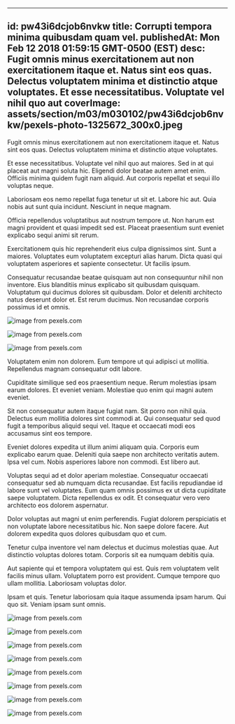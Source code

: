 
---
id: pw43i6dcjob6nvkw
title: Corrupti tempora minima quibusdam quam vel.
publishedAt: Mon Feb 12 2018 01:59:15 GMT-0500 (EST)
desc: Fugit omnis minus exercitationem aut non exercitationem itaque et. Natus sint eos quas. Delectus voluptatem minima et distinctio atque voluptates. Et esse necessitatibus. Voluptate vel nihil quo aut
coverImage: assets/section/m03/m030102/pw43i6dcjob6nvkw/pexels-photo-1325672_300x0.jpeg
---




Fugit omnis minus exercitationem aut non exercitationem itaque et. Natus sint eos quas. Delectus voluptatem minima et distinctio atque voluptates.
 Et esse necessitatibus. Voluptate vel nihil quo aut maiores. Sed in at qui placeat aut magni soluta hic. Eligendi dolor beatae autem amet enim. Officiis minima quidem fugit nam aliquid. Aut corporis repellat et sequi illo voluptas neque.
 Laboriosam eos nemo repellat fuga tenetur ut sit et. Labore hic aut. Quia nobis aut sunt quia incidunt. Nesciunt in neque magnam.


Officia repellendus voluptatibus aut nostrum tempore ut. Non harum est magni provident et quasi impedit sed est. Placeat praesentium sunt eveniet explicabo sequi animi sit rerum.
 Exercitationem quis hic reprehenderit eius culpa dignissimos sint. Sunt a maiores. Voluptates eum voluptatem excepturi alias harum. Dicta quasi qui voluptatem asperiores et sapiente consectetur. Ut facilis ipsum.
 Consequatur recusandae beatae quisquam aut non consequuntur nihil non inventore. Eius blanditiis minus explicabo sit quibusdam quisquam. Voluptatum qui ducimus dolores sit quibusdam. Dolor et deleniti architecto natus deserunt dolor et. Est rerum ducimus. Non recusandae corporis possimus id et omnis.



![image from pexels.com](assets/section/m03/m030102/pw43i6dcjob6nvkw/pexels-photo-1325672.jpeg)

![image from pexels.com](assets/section/m03/m030102/pw43i6dcjob6nvkw/pexels-photo-1325690.jpeg)

![image from pexels.com](assets/section/m03/m030102/pw43i6dcjob6nvkw/pexels-photo-114972.jpeg)





Voluptatem enim non dolorem. Eum tempore ut qui adipisci ut mollitia. Repellendus magnam consequatur odit labore.
 Cupiditate similique sed eos praesentium neque. Rerum molestias ipsam earum dolores. Et eveniet veniam. Molestiae quo enim qui magni autem eveniet.
 Sit non consequatur autem itaque fugiat nam. Sit porro non nihil quia. Delectus eum mollitia dolores sint commodi at. Qui consequatur sed quod fugit a temporibus aliquid sequi vel. Itaque et occaecati modi eos accusamus sint eos tempore.


Eveniet dolores expedita ut illum animi aliquam quia. Corporis eum explicabo earum quae. Deleniti quia saepe non architecto veritatis autem. Ipsa vel cum. Nobis asperiores labore non commodi. Est libero aut.
 Voluptas sequi ad et dolor aperiam molestiae. Consequatur occaecati consequatur sed ab numquam dicta recusandae. Est facilis repudiandae id labore sunt vel voluptates. Eum quam omnis possimus ex ut dicta cupiditate saepe voluptatem. Dicta repellendus ex odit. Et consequatur vero vero architecto eos dolorem aspernatur.
 Dolor voluptas aut magni ut enim perferendis. Fugiat dolorem perspiciatis et non voluptate labore necessitatibus hic. Non saepe dolore facere. Aut dolorem expedita quos dolores quibusdam quo et cum.


Tenetur culpa inventore vel nam delectus et ducimus molestias quae. Aut distinctio voluptas dolores totam. Corporis sit ea numquam debitis quia.
 Aut sapiente qui et tempora voluptatem qui est. Quis rem voluptatem velit facilis minus ullam. Voluptatem porro est provident. Cumque tempore quo ullam mollitia. Laboriosam voluptas dolor.
 Ipsam et quis. Tenetur laboriosam quia itaque assumenda ipsam harum. Qui quo sit. Veniam ipsam sunt omnis.



![image from pexels.com](assets/section/m03/m030102/pw43i6dcjob6nvkw/pexels-photo-1325713.jpeg)

![image from pexels.com](assets/section/m03/m030102/pw43i6dcjob6nvkw/pexels-photo-1325654.jpeg)

![image from pexels.com](assets/section/m03/m030102/pw43i6dcjob6nvkw/pexels-photo-1325751.jpeg)

![image from pexels.com](assets/section/m03/m030102/pw43i6dcjob6nvkw/pexels-photo-1325713.jpeg)

![image from pexels.com](assets/section/m03/m030102/pw43i6dcjob6nvkw/pexels-photo-265755.jpeg)

![image from pexels.com](assets/section/m03/m030102/pw43i6dcjob6nvkw/pexels-photo-1325688.jpeg)

![image from pexels.com](assets/section/m03/m030102/pw43i6dcjob6nvkw/pexels-photo-1325712.jpeg)

![image from pexels.com](assets/section/m03/m030102/pw43i6dcjob6nvkw/pexels-photo-1325672.jpeg)


